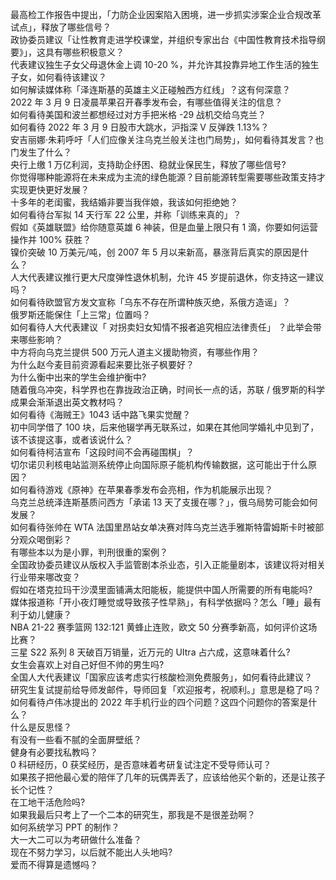 最高检工作报告中提出，「力防企业因案陷入困境，进一步抓实涉案企业合规改革试点」，释放了哪些信号？  
政协委员建议「让性教育走进学校课堂，并组织专家出台《中国性教育技术指导纲要》」，这具有哪些积极意义？  
代表建议独生子女父母退休金上调 10-20 %，并允许其投靠异地工作生活的独生子女，如何看待该建议？  
如何解读媒体称「泽连斯基的英雄主义正碰触西方红线」？这有何深意？  
2022 年 3 月 9 日凌晨苹果召开春季发布会，有哪些值得关注的信息？  
如何看待美国和波兰都想经过对方手把米格 -29 战机交给乌克兰？  
如何看待 2022 年 3 月 9 日股市大跳水，沪指深 V 反弹跌 1.13%？  
安吉丽娜·朱莉呼吁「人们应像关注乌克兰般关注也门局势」，如何看待其发言？也门发生了什么？  
央行上缴 1 万亿利润，支持助企纾困、稳就业保民生，释放了哪些信号?  
你觉得哪种能源将在未来成为主流的绿色能源？目前能源转型需要哪些政策支持才实现更快更好发展？  
十多年的老闺蜜，我结婚非要当我伴娘，我该如何拒绝她？  
如何看待台军拟 14 天行军 22 公里，并称「训练来真的」？  
假如《英雄联盟》给你随意英雄 6 神装，但是血量上限只有 1 滴，你要如何运营操作并 100% 获胜？  
镍价突破 10 万美元/吨，创 2007 年 5 月以来新高，暴涨背后真实的原因是什么？  
人大代表建议推行更大尺度弹性退休机制，允许 45 岁提前退休，你支持这一建议吗？  
如何看待欧盟官方发文宣称「乌东不存在所谓种族灭绝，系俄方造谣」？  
俄罗斯还能保住「上三常」位置吗？  
如何看待人大代表建议「 对拐卖妇女知情不报者追究相应法律责任」 ？此举会带来哪些影响？  
中方将向乌克兰提供 500 万元人道主义援助物资，有哪些作用？  
为什么赵今麦目前资源看起来要比张子枫要好？  
为什么衡中出来的学生会维护衡中?  
随着俄乌冲突，科学界也在靠拢政治正确，时间长一点的话，苏联 / 俄罗斯的科学成果会渐渐退出英文教材吗？  
如何看待《海贼王》1043 话中路飞果实觉醒？  
初中同学借了 100 块，后来他辍学再无联系过，如果在其他同学婚礼中见到了，该不该提这事，或者该说什么？  
如何看待柯洁宣布「这段时间不会再碰围棋」？  
切尔诺贝利核电站监测系统停止向国际原子能机构传输数据，这可能出于什么原因？  
如何看待游戏《原神》在苹果春季发布会亮相，作为机能展示出现？  
乌克兰总统泽连斯基质问西方「承诺 13 天了支援在哪？」，俄乌局势可能会如何发展？  
如何看待张帅在 WTA 法国里昂站女单决赛对阵乌克兰选手雅斯特雷姆斯卡时被部分观众喝倒彩？  
有哪些本以为是小罪，判刑很重的案例？  
全国政协委员建议从版权入手监管剧本杀业态，引入正能量剧本，该建议将对相关行业带来哪改变？  
假如在塔克拉玛干沙漠里面铺满太阳能板，能提供中国人所需要的所有电能吗?  
媒体报道称「开小夜灯睡觉或导致孩子性早熟」，有科学依据吗？怎么「睡」最有利于幼儿健康？  
NBA 21-22 赛季篮网 132:121 黄蜂止连败，欧文 50 分赛季新高，如何评价这场比赛？  
三星 S22 系列 8 天破百万销量，近万元的 UItra 占六成，这意味着什么?  
女生会喜欢上对自己好但不帅的男生吗?  
全国人大代表建议「国家应该考虑实行核酸检测免费服务」，如何看待此建议？  
研究生复试提前给导师发邮件，导师回复「欢迎报考，祝顺利。」意思是稳了吗？  
如何看待卢伟冰提出的 2022 年手机行业的四个问题？这四个问题你的答案是什么？  
什么是反思怪？  
有没有一些看不腻的全面屏壁纸？  
健身有必要找私教吗？  
0 科研经历，0 获奖经历，是否意味着考研复试注定不受导师认可？  
如果孩子把他最心爱的陪伴了几年的玩偶弄丢了，应该给他买个新的，还是让孩子长个记性？  
在工地干活危险吗?  
如果我最后只考上了一个二本的研究生，那我是不是很差劲啊？  
如何系统学习 PPT 的制作？  
大一大二可以为考研做什么准备？  
现在不努力学习，以后就不能出人头地吗?  
爱而不得算是遗憾吗？  
